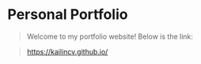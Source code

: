 # Personal Portfolio
> Welcome to my portfolio website! Below is the link:

> https://kailincv.github.io/

